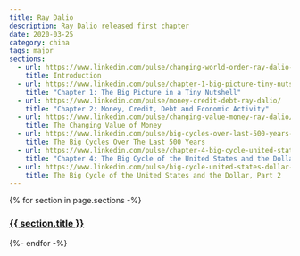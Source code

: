 ```yaml
---
title: Ray Dalio
description: Ray Dalio released first chapter
date: 2020-03-25
category: china
tags: major 
sections: 
  - url: https://www.linkedin.com/pulse/changing-world-order-ray-dalio-1f
    title: Introduction
  - url: https://www.linkedin.com/pulse/chapter-1-big-picture-tiny-nutshell-ray-dalio/
    title: "Chapter 1: The Big Picture in a Tiny Nutshell"
  - url: https://www.linkedin.com/pulse/money-credit-debt-ray-dalio/
    title: "Chapter 2: Money, Credit, Debt and Economic Activity"
  - url: https://www.linkedin.com/pulse/changing-value-money-ray-dalio/
    title: The Changing Value of Money
  - url: https://www.linkedin.com/pulse/big-cycles-over-last-500-years-ray-dalio/
    title: The Big Cycles Over The Last 500 Years
  - url: https://www.linkedin.com/pulse/chapter-4-big-cycle-united-states-dollar-part-1-ray-dalio/
    title: "Chapter 4: The Big Cycle of the United States and the Dollar, Part 1"
  - url: https://www.linkedin.com/pulse/big-cycle-united-states-dollar-part-2-ray-dalio/
    title: The Big Cycle of the United States and the Dollar, Part 2
---
```


{% for section in page.sections -%}

<h3><a href="{{ section.url }}">{{ section.title }}</a></h3>
{%- endfor -%}
